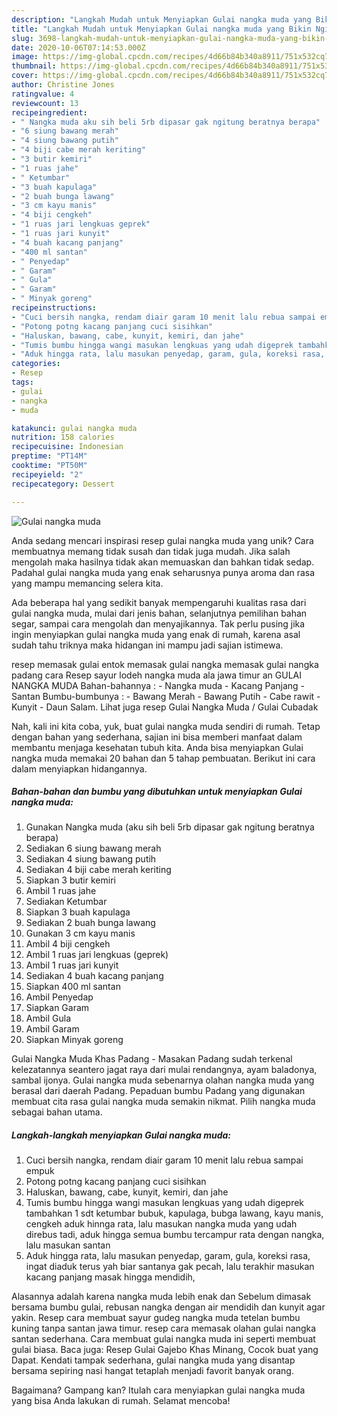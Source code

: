 ```yaml
---
description: "Langkah Mudah untuk Menyiapkan Gulai nangka muda yang Bikin Ngiler"
title: "Langkah Mudah untuk Menyiapkan Gulai nangka muda yang Bikin Ngiler"
slug: 3698-langkah-mudah-untuk-menyiapkan-gulai-nangka-muda-yang-bikin-ngiler
date: 2020-10-06T07:14:53.000Z
image: https://img-global.cpcdn.com/recipes/4d66b84b340a8911/751x532cq70/gulai-nangka-muda-foto-resep-utama.jpg
thumbnail: https://img-global.cpcdn.com/recipes/4d66b84b340a8911/751x532cq70/gulai-nangka-muda-foto-resep-utama.jpg
cover: https://img-global.cpcdn.com/recipes/4d66b84b340a8911/751x532cq70/gulai-nangka-muda-foto-resep-utama.jpg
author: Christine Jones
ratingvalue: 4
reviewcount: 13
recipeingredient:
- " Nangka muda aku sih beli 5rb dipasar gak ngitung beratnya berapa"
- "6 siung bawang merah"
- "4 siung bawang putih"
- "4 biji cabe merah keriting"
- "3 butir kemiri"
- "1 ruas jahe"
- " Ketumbar"
- "3 buah kapulaga"
- "2 buah bunga lawang"
- "3 cm kayu manis"
- "4 biji cengkeh"
- "1 ruas jari lengkuas geprek"
- "1 ruas jari kunyit"
- "4 buah kacang panjang"
- "400 ml santan"
- " Penyedap"
- " Garam"
- " Gula"
- " Garam"
- " Minyak goreng"
recipeinstructions:
- "Cuci bersih nangka, rendam diair garam 10 menit lalu rebua sampai empuk"
- "Potong potng kacang panjang cuci sisihkan"
- "Haluskan, bawang, cabe, kunyit, kemiri, dan jahe"
- "Tumis bumbu hingga wangi masukan lengkuas yang udah digeprek tambahkan 1 sdt ketumbar bubuk, kapulaga, bubga lawang, kayu manis, cengkeh aduk hinnga rata, lalu masukan nangka muda yang udah direbus tadi, aduk hingga semua bumbu tercampur rata dengan nangka, lalu masukan santan"
- "Aduk hingga rata, lalu masukan penyedap, garam, gula, koreksi rasa, ingat diaduk terus yah biar santanya gak pecah, lalu terakhir masukan kacang panjang masak hingga mendidih,"
categories:
- Resep
tags:
- gulai
- nangka
- muda

katakunci: gulai nangka muda 
nutrition: 158 calories
recipecuisine: Indonesian
preptime: "PT14M"
cooktime: "PT50M"
recipeyield: "2"
recipecategory: Dessert

---
```



![Gulai nangka muda](https://img-global.cpcdn.com/recipes/4d66b84b340a8911/751x532cq70/gulai-nangka-muda-foto-resep-utama.jpg)

Anda sedang mencari inspirasi resep gulai nangka muda yang unik? Cara membuatnya memang tidak susah dan tidak juga mudah. Jika salah mengolah maka hasilnya tidak akan memuaskan dan bahkan tidak sedap. Padahal gulai nangka muda yang enak seharusnya punya aroma dan rasa yang mampu memancing selera kita.

Ada beberapa hal yang sedikit banyak mempengaruhi kualitas rasa dari gulai nangka muda, mulai dari jenis bahan, selanjutnya pemilihan bahan segar, sampai cara mengolah dan menyajikannya. Tak perlu pusing jika ingin menyiapkan gulai nangka muda yang enak di rumah, karena asal sudah tahu triknya maka hidangan ini mampu jadi sajian istimewa.

resep memasak gulai entok memasak gulai nangka memasak gulai nangka padang cara Resep sayur lodeh nangka muda ala jawa timur an GULAI NANGKA MUDA Bahan-bahannya : - Nangka muda - Kacang Panjang - Santan Bumbu-bumbunya : - Bawang Merah - Bawang Putih - Cabe rawit - Kunyit - Daun Salam. Lihat juga resep Gulai Nangka Muda / Gulai Cubadak


Nah, kali ini kita coba, yuk, buat gulai nangka muda sendiri di rumah. Tetap dengan bahan yang sederhana, sajian ini bisa memberi manfaat dalam membantu menjaga kesehatan tubuh kita. Anda bisa menyiapkan Gulai nangka muda memakai 20 bahan dan 5 tahap pembuatan. Berikut ini cara dalam menyiapkan hidangannya.

<!--inarticleads1-->

##### Bahan-bahan dan bumbu yang dibutuhkan untuk menyiapkan Gulai nangka muda:

1. Gunakan  Nangka muda (aku sih beli 5rb dipasar gak ngitung beratnya berapa)
1. Sediakan 6 siung bawang merah
1. Sediakan 4 siung bawang putih
1. Sediakan 4 biji cabe merah keriting
1. Siapkan 3 butir kemiri
1. Ambil 1 ruas jahe
1. Sediakan  Ketumbar
1. Siapkan 3 buah kapulaga
1. Sediakan 2 buah bunga lawang
1. Gunakan 3 cm kayu manis
1. Ambil 4 biji cengkeh
1. Ambil 1 ruas jari lengkuas (geprek)
1. Ambil 1 ruas jari kunyit
1. Sediakan 4 buah kacang panjang
1. Siapkan 400 ml santan
1. Ambil  Penyedap
1. Siapkan  Garam
1. Ambil  Gula
1. Ambil  Garam
1. Siapkan  Minyak goreng


Gulai Nangka Muda Khas Padang - Masakan Padang sudah terkenal kelezatannya seantero jagat raya dari mulai rendangnya, ayam baladonya, sambal ijonya. Gulai nangka muda sebenarnya olahan nangka muda yang berasal dari daerah Padang. Pepaduan bumbu Padang yang digunakan membuat cita rasa gulai nangka muda semakin nikmat. Pilih nangka muda sebagai bahan utama. 

<!--inarticleads2-->

##### Langkah-langkah menyiapkan Gulai nangka muda:

1. Cuci bersih nangka, rendam diair garam 10 menit lalu rebua sampai empuk
1. Potong potng kacang panjang cuci sisihkan
1. Haluskan, bawang, cabe, kunyit, kemiri, dan jahe
1. Tumis bumbu hingga wangi masukan lengkuas yang udah digeprek tambahkan 1 sdt ketumbar bubuk, kapulaga, bubga lawang, kayu manis, cengkeh aduk hinnga rata, lalu masukan nangka muda yang udah direbus tadi, aduk hingga semua bumbu tercampur rata dengan nangka, lalu masukan santan
1. Aduk hingga rata, lalu masukan penyedap, garam, gula, koreksi rasa, ingat diaduk terus yah biar santanya gak pecah, lalu terakhir masukan kacang panjang masak hingga mendidih,


Alasannya adalah karena nangka muda lebih enak dan Sebelum dimasak bersama bumbu gulai, rebusan nangka dengan air mendidih dan kunyit agar yakin. Resep cara membuat sayur gudeg nangka muda tetelan bumbu kuning tanpa santan jawa timur. resep cara memasak olahan gulai nangka santan sederhana. Cara membuat gulai nangka muda ini seperti membuat gulai biasa. Baca juga: Resep Gulai Gajebo Khas Minang, Cocok buat yang Dapat. Kendati tampak sederhana, gulai nangka muda yang disantap bersama sepiring nasi hangat tetaplah menjadi favorit banyak orang. 

Bagaimana? Gampang kan? Itulah cara menyiapkan gulai nangka muda yang bisa Anda lakukan di rumah. Selamat mencoba!
